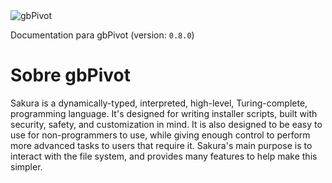 <img alt="gbPivot" id="readme-logo" src="https://github.com/albertomoyano/gbPivot/tree/main/docs/images/logotipo.png"/>

<p id="lang-ver">Documentation para gbPivot (version: <code>0.8.0</code>)</p>

# Sobre gbPivot

Sakura is a dynamically-typed, interpreted, high-level, Turing-complete, programming language. It's designed for writing installer scripts, built with security, safety, and customization in mind. It is also designed to be easy to use for non-programmers to use, while giving enough control to perform more advanced tasks to users that require it. Sakura's main purpose is to interact with the file system, and provides many features to help make this simpler.

